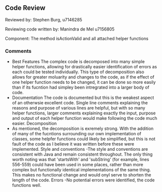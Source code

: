 ## Code Review

Reviewed by: Stephen Burg, u7146285

Reviewing code written by: Manindra de Mel u7156805

Component: The method isActionValid and all attached helper functions

### Comments 
- Best Features
The complex code is decomposed into many simple helper functions, allowing for drastically easier identification of errors as each could be tested individually. This type of decomposition also allows for greater moluarity and changes to the code, as if the effect of one helper function needs to be changed, it can be done so more easily than if its fucntion had simpley been intregrated into a larger body of code.
- Documentation
The code is documented but this is the weakest aspect of an otherwsie excellent code. Single line comments explaining the reasons and purpose of various lines are helpful, but with so many helper functions, larger comments explaining exactly the input, purpose and output of each helper function would make following the code much easier.
Decomposition
- As mentioned, the decomposition is exremely strong. With the addition of many of the fucntions surrounding our own implementation of classes, some helpfer functions could likely be simplified, but this is not fault of the code as I believe it was written before these were implemented.
Style and conventions
-The style and conventions are consistent with Java and remain consistent throughout. The only thing worth noting was that 'startsWith' and 'subString' (for example, lines 556-559) could have been used in some places, rather than more complex but functionally identical implementations of the same thing. This makes no functional change and would onyl serve to shorten the length of the code.
Errors
-No potential errors were identified, the code functions well.
<write your comments here>


